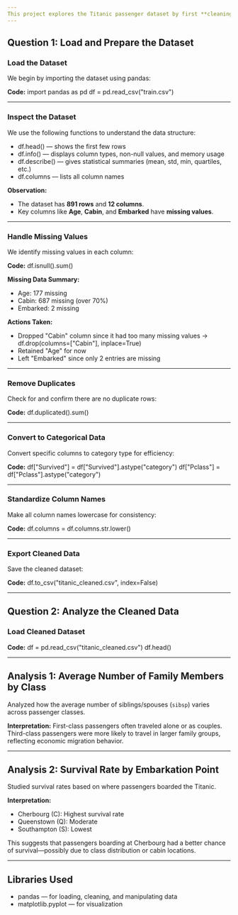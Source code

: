 ```yaml
---
This project explores the Titanic passenger dataset by first **cleaning** the data and then **analyzing survival patterns** based on class, family members, and embarkation point.
---
```


##  Question 1: Load and Prepare the Dataset

### Load the Dataset

We begin by importing the dataset using pandas:

**Code:**
import pandas as pd
df = pd.read\_csv("train.csv")

---

###  Inspect the Dataset

We use the following functions to understand the data structure:

* df.head() — shows the first few rows
* df.info() — displays column types, non-null values, and memory usage
* df.describe() — gives statistical summaries (mean, std, min, quartiles, etc.)
* df.columns — lists all column names

**Observation:**

* The dataset has **891 rows** and **12 columns**.
* Key columns like **Age**, **Cabin**, and **Embarked** have **missing values**.

---

###  Handle Missing Values

We identify missing values in each column:

**Code:**
df.isnull().sum()

**Missing Data Summary:**

* Age: 177 missing
* Cabin: 687 missing (over 70%)
* Embarked: 2 missing

**Actions Taken:**

* Dropped "Cabin" column since it had too many missing values
  → df.drop(columns=\["Cabin"], inplace=True)
* Retained "Age" for now
* Left "Embarked" since only 2 entries are missing

---

###  Remove Duplicates

Check for and confirm there are no duplicate rows:

**Code:**
df.duplicated().sum()

---

### Convert to Categorical Data

Convert specific columns to category type for efficiency:

**Code:**
df\["Survived"] = df\["Survived"].astype("category")
df\["Pclass"] = df\["Pclass"].astype("category")

---

###  Standardize Column Names

Make all column names lowercase for consistency:

**Code:**
df.columns = df.columns.str.lower()

---

###  Export Cleaned Data

Save the cleaned dataset:

**Code:**
df.to\_csv("titanic\_cleaned.csv", index=False)

---

##  Question 2: Analyze the Cleaned Data

###  Load Cleaned Dataset

**Code:**
df = pd.read\_csv("titanic\_cleaned.csv")
df.head()

---

## Analysis 1: Average Number of Family Members by Class

Analyzed how the average number of siblings/spouses (`sibsp`) varies across passenger classes.

**Interpretation:**
First-class passengers often traveled alone or as couples. Third-class passengers were more likely to travel in larger family groups, reflecting economic migration behavior.

---

## Analysis 2: Survival Rate by Embarkation Point

Studied survival rates based on where passengers boarded the Titanic.

**Interpretation:**

* Cherbourg (C): Highest survival rate
* Queenstown (Q): Moderate
* Southampton (S): Lowest

This suggests that passengers boarding at Cherbourg had a better chance of survival—possibly due to class distribution or cabin locations.

---

##  Libraries Used

* pandas — for loading, cleaning, and manipulating data
* matplotlib.pyplot — for visualization


